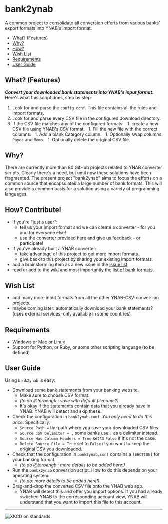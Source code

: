 # bank2ynab
A common project to consolidate all conversion efforts from various banks' export formats into YNAB's import format.

- [What? (Features)](#what)
- [Why?](#why)
- [How?](#how)
- [Wish List](#wishlist)
- [Requirements](#requirements)
- [User Guide](#userguide)

## <a name="what"></a>What? (Features)

***Convert your downloaded bank statements into YNAB's input format.*** Here's what this script does, step by step:

1. Look for and parse the `config.conf`. This file contains all the rules and import formats.
1. Look for and parse every CSV file in the configured download directory.
1. If the CSV file matches any of the configured formats: 
   1. create a new CSV file using YNAB's CSV format. 
   1. Fill the new file with the correct columns.
   1. Add a blank Category column.
   1. Optionally swap columns `Payee` and `Memo`.
   1. Optionally delete the original CSV file.

## <a name="why"></a>Why?

There are currently more than 80 GitHub projects related to YNAB converter scripts. Clearly there's a need, but until now these solutions have been fragmented. The present project "bank2ynab" aims to focus the efforts on a common source that encapsulates a large number of bank formats. This will also provide a common basis for a solution using a variety of programming languages.

## <a name="how"></a>How? Contribute!

- If you're "just a user":
  - tell us your import format and we can create a converter - for you and for everyone else!
  - use the converter provided here and give us feedback - or participate!
- If you've already built a YNAB converter:
  - take advantage of this project to get more import formats.
  - give back to this project by sharing your existing import formats.
- add a brainstorming item as a new issue in the [issue list](https://github.com/torbengb/bank2ynab/issues)
- read or add to the [wiki](https://github.com/torbengb/bank2ynab/wiki) and most importantly the [list of bank formats](https://github.com/torbengb/bank2ynab/wiki/ImportFormats).

## <a name="wishlist"></a>Wish List

- add many more input formats from all the other YNAB-CSV-conversion projects.
- maybe coming later: automatically download your bank statements? (uses external services; only available in some countries)

## <a name="requirements"></a>Requirements

- Windows or Mac or Linux
- Support for Python, or Ruby, or some other scripting language (to be defined)

## <a name="userguide"></a>User Guide

Using `bank2ynab` is easy:

- Download some bank statements from your banking website.
  - Make sure to choose CSV format.
  - *(to do @torbengb : save with default filename?)*
  - It's okay if the statements contain data that you already have in YNAB. YNAB will detect and skip these.
- Check the configuration in `bank2ynab.conf`. *You only need to do this once.* Specifically:
  - `Source Path =` the path where you save your downloaded CSV files.
  - `Source CSV Delimiter = ,` some banks use `;` as a delimiter instead.
  - `Source Has Column Headers = True` set to `False` if it's not the case.
  - `Delete Source File = True` set to `False` if you want to keep the original CSV you downloaded.
- Check that the configuration in `bank2ynab.conf` contains a `[SECTION]` for your banking format.
  - *(to do @torbengb : more details to be added here!)*
- Run the `banbk2ynab` conversion script. How to do this depends on your operating system:
  - *(to do: more details to be added here!)*
- Drag-and-drop the converted CSV file onto the YNAB web app. 
  - YNAB will detect this and offer you import options. If you had already swtiched YNAB to the corresponding account view, YNAB will understand that you want to import this file to this account.

----

![XKCD on standards](https://imgs.xkcd.com/comics/standards.png)


